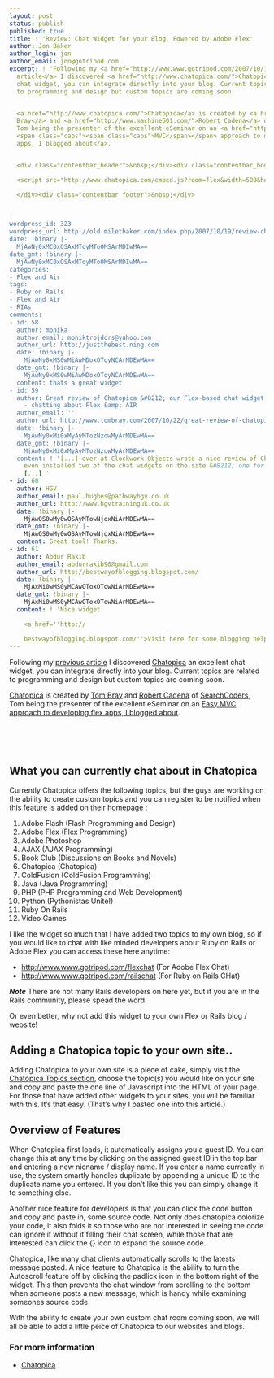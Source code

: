 ```yaml
---
layout: post
status: publish
published: true
title: ! 'Review: Chat Widget for your Blog, Powered by Adobe Flex'
author: Jon Baker
author_login: jon
author_email: jon@gotripod.com
excerpt: ! 'Following my <a href="http://www.www.gotripod.com/2007/10/17/simplified-cairngorm-easy-mvc-for-adobe-flex">previous
  article</a> I discovered <a href="http://www.chatopica.com/">Chatopica</a> an excellent
  chat widget, you can integrate directly into your blog. Current topics are related
  to programming and design but custom topics are coming soon.


  <a href="http://www.chatopica.com/">Chatopica</a> is created by <a href="http://www.tombray.com/">Tom
  Bray</a> and <a href="http://www.machine501.com/">Robert Cadena</a> of <a href="http://www.searchcoders.com/">SearchCoders</a>,
  Tom being the presenter of the excellent eSeminar on an <a href="http://www.www.gotripod.com/2007/10/17/simplified-cairngorm-easy-mvc-for-adobe-flex">Easy
  <span class="caps"><span class="caps">MVC</span></span> approach to developing flex
  apps, I blogged about</a>.


  <div class="contentbar_header">&nbsp;</div><div class="contentbar_body" align="center">

  <script src="http://www.chatopica.com/embed.js?room=flex&width=500&height=650&bgcolor=222222"></script><br/>

  </div><div class="contentbar_footer">&nbsp;</div>


'
wordpress_id: 323
wordpress_url: http://old.miletbaker.com/index.php/2007/10/19/review-chat-widget-for-your-blog-powered-by-adobe-flex/
date: !binary |-
  MjAwNy0xMC0xOSAxMToyMTo0MSArMDIwMA==
date_gmt: !binary |-
  MjAwNy0xMC0xOSAxMToyMTo0MSArMDIwMA==
categories:
- Flex and Air
tags:
- Ruby on Rails
- Flex and Air
- RIAs
comments:
- id: 58
  author: monika
  author_email: moniktrojdors@yahoo.com
  author_url: http://justthebest.ning.com
  date: !binary |-
    MjAwNy0xMS0wMiAwMDoxOToyNCArMDEwMA==
  date_gmt: !binary |-
    MjAwNy0xMS0wMiAwMDoxOToyNCArMDEwMA==
  content: thats a great widget
- id: 59
  author: Great review of Chatopica &#8212; our Flex-based chat widget | tombray.com
    - chatting about Flex &amp; AIR
  author_email: ''
  author_url: http://www.tombray.com/2007/10/22/great-review-of-chatopica-our-flex-based-chat-widget/
  date: !binary |-
    MjAwNy0xMi0xMyAyMTozNzowMyArMDEwMA==
  date_gmt: !binary |-
    MjAwNy0xMi0xMyAyMTozNzowMyArMDEwMA==
  content: ! '[...] over at Clockwork Objects wrote a nice review of Chatopica. He
    even installed two of the chat widgets on the site &#8212; one for Flex, one for
    [...] '
- id: 60
  author: HGV
  author_email: paul.hughes@pathwayhgv.co.uk
  author_url: http://www.hgvtraininguk.co.uk
  date: !binary |-
    MjAwOS0wMy0wOSAyMTowNjoxNiArMDEwMA==
  date_gmt: !binary |-
    MjAwOS0wMy0wOSAyMTowNjoxNiArMDEwMA==
  content: Great tool! Thanks.
- id: 61
  author: Abdur Rakib
  author_email: abdurrakib90@gmail.com
  author_url: http://bestwayofblogging.blogspot.com/
  date: !binary |-
    MjAxMi0wMS0yMCAwOToxOTowNiArMDEwMA==
  date_gmt: !binary |-
    MjAxMi0wMS0yMCAwOToxOTowNiArMDEwMA==
  content: ! 'Nice widget.

    <a href=''http://

    bestwayofblogging.blogspot.com/''>Visit here for some blogging help</a>'
---
```

<p>Following my <a href="http://www.www.gotripod.com/2007/10/17/simplified-cairngorm-easy-mvc-for-adobe-flex">previous article</a> I discovered <a href="http://www.chatopica.com/">Chatopica</a> an excellent chat widget, you can integrate directly into your blog. Current topics are related to programming and design but custom topics are coming soon.</p>
<p><a href="http://www.chatopica.com/">Chatopica</a> is created by <a href="http://www.tombray.com/">Tom Bray</a> and <a href="http://www.machine501.com/">Robert Cadena</a> of <a href="http://www.searchcoders.com/">SearchCoders</a>, Tom being the presenter of the excellent eSeminar on an <a href="http://www.www.gotripod.com/2007/10/17/simplified-cairngorm-easy-mvc-for-adobe-flex">Easy <span class="caps"><span class="caps">MVC</span></span> approach to developing flex apps, I blogged about</a>.</p>
<div class="contentbar_header">&nbsp;</div>
<div class="contentbar_body" align="center">
<script src="http://www.chatopica.com/embed.js?room=flex&width=500&height=650&bgcolor=222222"></script><br/>
</div>
<div class="contentbar_footer">&nbsp;</div>
<p><a id="more"></a><a id="more-323"></a></p>
<h2>What you can currently chat about in Chatopica</h2>
<p>Currently Chatopica offers the following topics, but the guys are working on the ability to create custom topics and you can register to be notified when this feature is added <a href="http://www.chatopica.com/">on their homepage</a> :</p>
<ol>
<li>Adobe Flash (Flash Programming and Design)</li>
<li>Adobe Flex (Flex Programming)</li>
<li>Adobe Photoshop</li>
<li><span class="caps"><span class="caps">AJAX</span></span> (AJAX Programming)</li>
<li>Book Club (Discussions on Books and Novels)</li>
<li>Chatopica (Chatopica)</li>
<li>ColdFusion (ColdFusion Programming)</li>
<li>Java (Java Programming)</li>
<li><span class="caps"><span class="caps">PHP</span></span> (PHP Programming and Web Development)</li>
<li>Python (Pythonistas Unite!)</li>
<li>Ruby On Rails</li>
<li>Video Games</li>
</ol>
<p>I like the widget so much that I have added two topics to my own blog, so if you would like to chat with like minded developers about Ruby on Rails or Adobe Flex you can access these here anytime:</p>
<ul>
<li><a href="http://www.www.gotripod.com/flexchat">http://www.www.gotripod.com/flexchat</a> (For Adobe Flex Chat)</li>
<li><a href="http://www.www.gotripod.com/railschat">http://www.www.gotripod.com/railschat</a> (For Ruby on Rails CHat)</li>
</ul>
<p><em><strong>Note</strong></em> There are not many Rails developers on here yet, but if you are in the Rails community, please spead the word.</p>
<p>Or even better, why not add this widget to your own Flex or Rails blog / website!</p>
<h2>Adding a Chatopica topic to your own site..</h2>
<p>Adding Chatopica to your own site is a piece of cake, simply visit the <a href="http://www.chatopica.com/topics/">Chatopica Topics section</a>, choose the topic(s) you would like on your site and copy and paste the one line of Javascript into the <span class="caps"><span class="caps">HTML</span></span> of your page. For those that have added other widgets to your sites, you will be familiar with this. It’s that easy. (That’s why I pasted one into this article.)</p>
<h2>Overview of Features</h2>
<p>When Chatopica first loads, it automatically assigns you a guest ID. You can change this at any time by clicking on the assigned guest ID in the top bar and entering a new nicname / display name. If you enter a name currently in use, the system smartly handles duplicate by appending a unique ID to the duplicate name you entered. If you don’t like this you can simply change it to something else.</p>
<p>Another nice feature for developers is that you can click the code button and copy and paste in, some source code. Not only does chatopica colorize your code, it also folds it so those who are not interested in seeing the code can ignore it without it filling their chat screen, while those that are interested can click the {} icon to expand the source code.</p>
<p>Chatopica, like many chat clients automatically scrolls to the latests message posted. A nice feature to Chatopica is the ability to turn the Autoscroll feature off by clicking the padlick icon in the bottom right of the widget. This then prevents the chat window from scrolling to the bottom when someone posts a new message, which is handy while examining someones source code.</p>
<p>With the ability to create your own custom chat room coming soon, we will all be able to add a little peice of Chatopica to our websites and blogs.</p>
<h3>For more information</h3>
<ul>
<li><a href="http://www.chatopica.com/">Chatopica</a></li>
</ul>
